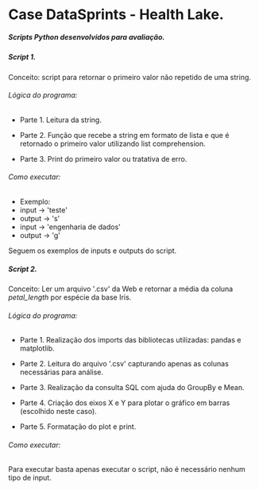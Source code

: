 # Case DataSprints - Health Lake.

##### Scripts Python desenvolvidos para avaliação.

##### **Script 1.** 

  Conceito: script para retornar o primeiro valor não repetido de uma string. 

###### Lógica do programa: 

  - Parte 1. Leitura da string. 

  - Parte 2. Função que recebe a string em formato de lista e que é retornado o primeiro valor utilizando list comprehension. 

  - Parte 3. Print do primeiro valor ou tratativa de erro. 

###### Como executar: 

  - Exemplo:
  - input -> 'teste'
  - output -> 's'
  - input -> 'engenharia de dados'
  - output -> 'g'
  
 Seguem os exemplos de inputs e outputs do script. 


##### **Script 2.** 

  Conceito: Ler um arquivo '.csv' da Web e retornar a média da coluna *petal_length* por espécie da base Iris. 
  
###### Lógica do programa: 

  - Parte 1. Realização dos imports das bibliotecas utilizadas: pandas e matplotlib.
  
  - Parte 2. Leitura do arquivo '.csv' capturando apenas as colunas necessárias para análise. 
  
  - Parte 3. Realização da consulta SQL com ajuda do GroupBy e Mean. 
  
  - Parte 4. Criação dos eixos X e Y para plotar o gráfico em barras (escolhido neste caso).
  
  - Parte 5. Formatação do plot e print. 
  
###### Como executar: 

  Para executar basta apenas executar o script, não é necessário nenhum tipo de input.

